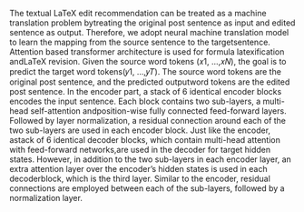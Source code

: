 The textual LaTeX edit recommendation can be treated as a machine translation problem bytreating the original post sentence as input and edited sentence as output. Therefore, we adopt neural machine translation model to learn the mapping from the source sentence to the targetsentence.
Attention based transformer architecture is used for formula latexification andLaTeX revision. Given the source word tokens (𝑥1, ...,𝑥𝑁), the goal is to predict the target word tokens(𝑦1, ...,𝑦𝑇). The source word tokens are the original post sentence, and the predicted outputword tokens are the edited post sentence. In the encoder part, a stack of 6 identical encoder blocks encodes the input sentence. Each block contains two sub-layers, a multi-head self-attention andposition-wise fully connected feed-forward layers. Followed by layer normalization, a residual connection around each of the two sub-layers are used in each encoder block. Just like the encoder, astack of 6 identical decoder blocks, which contain multi-head attention with feed-forward networks,are used in the decoder for target hidden states. However, in addition to the two sub-layers in each encoder layer, an extra attention layer over the encoder’s hidden states is used in each decoderblock, which is the third layer. Similar to the encoder, residual connections are employed between each of the sub-layers, followed by a normalization layer.
